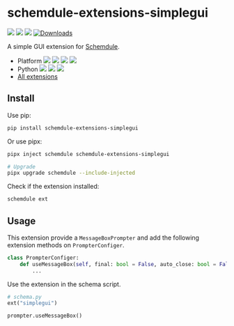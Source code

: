 # schemdule-extensions-simplegui

![](https://github.com/StardustDL/schemdule/workflows/CI/badge.svg) ![](https://img.shields.io/github/license/StardustDL/schemdule.svg) [![](https://img.shields.io/pypi/v/schemdule-extensions-simplegui.svg?logo=pypi)](https://pypi.org/project/schemdule-extensions-simplegui/) [![Downloads](https://pepy.tech/badge/schemdule-extensions-simplegui)](https://pepy.tech/project/schemdule-extensions-simplegui)

A simple GUI extension for 
[Schemdule](https://github.com/StardustDL/schemdule).

- Platform ![](https://img.shields.io/badge/Linux-yes-success?logo=linux) ![](https://img.shields.io/badge/Windows-yes-success?logo=windows) ![](https://img.shields.io/badge/MacOS-yes-success?logo=apple) ![](https://img.shields.io/badge/BSD-yes-success?logo=freebsd)
- Python ![](https://img.shields.io/pypi/implementation/schemdule.svg?logo=pypi) ![](https://img.shields.io/pypi/pyversions/schemdule.svg?logo=pypi) ![](https://img.shields.io/pypi/wheel/schemdule.svg?logo=pypi)
- [All extensions](https://pypi.org/search/?q=schemdule)

## Install

Use pip:

```sh
pip install schemdule-extensions-simplegui
```

Or use pipx:

```sh
pipx inject schemdule schemdule-extensions-simplegui

# Upgrade
pipx upgrade schemdule --include-injected
```

Check if the extension installed:

```sh
schemdule ext
```

## Usage

This extension provide a `MessageBoxPrompter` and add the following extension methods on `PrompterConfiger`.

```python
class PrompterConfiger:
    def useMessageBox(self, final: bool = False, auto_close: bool = False) -> "PrompterConfiger":
        ...
```

Use the extension in the schema script.

```python
# schema.py
ext("simplegui")

prompter.useMessageBox()
```

